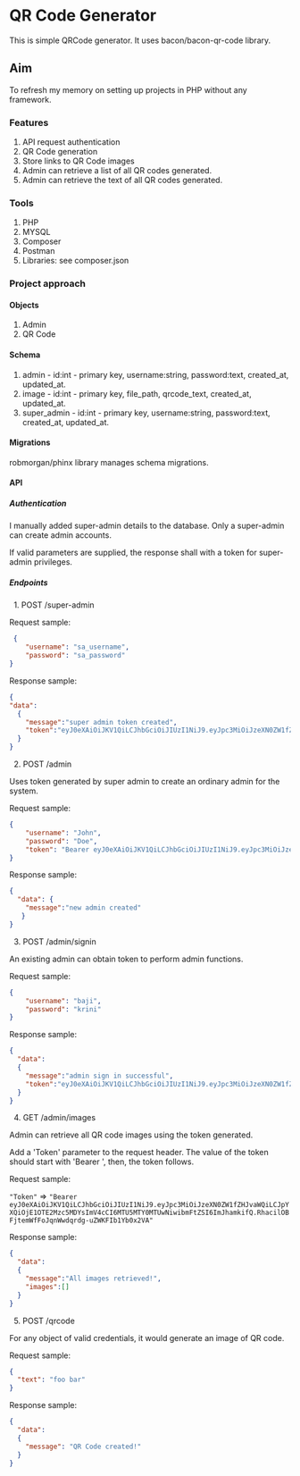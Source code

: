 # QR Code Generator

This is simple QRCode generator. It uses bacon/bacon-qr-code library.

## Aim

To refresh my memory on setting up projects in PHP without any framework.
 
### Features 
 
1. API request authentication
2. QR Code generation
3. Store links to QR Code images
4. Admin can retrieve a list of all QR codes generated.
5. Admin can retrieve the text of all QR codes generated.

### Tools

1. PHP
2. MYSQL
3. Composer
4. Postman
5. Libraries: see composer.json

### Project approach

#### Objects
1. Admin
2. QR Code

#### Schema

1. admin - id:int - primary key, username:string, password:text, created_at, updated_at.
2. image - id:int - primary key, file_path, qrcode_text, created_at, updated_at.
3. super_admin - id:int - primary key, username:string, password:text, created_at, updated_at.

#### Migrations

robmorgan/phinx library manages schema migrations.

#### API 
##### Authentication
I manually added super-admin details to the database. 
Only a super-admin can create admin accounts. 

If valid parameters are supplied, the response shall with a token for super-admin privileges.

##### Endpoints

&nbsp; 1. POST /super-admin

Request sample:
```json
 {
    "username": "sa_username",
    "password": "sa_password"
}
```

Response sample:
```json
{
"data":
  {
    "message":"super admin token created",
    "token":"eyJ0eXAiOiJKV1QiLCJhbGciOiJIUzI1NiJ9.eyJpc3MiOiJzeXN0ZW1fZHJvaWQiLCJpYXQiOjE1OTE2Mzc3MDksImV4cCI6MTU5MTY0MTMwOSwibmFtZSI6Imphc25haCJ9.VRl-BZ_xUB-lZbqNC6niT7xcffmaZiWqdcPqJwPWOms"
  }
}
```

&nbsp; 2. POST /admin

Uses token generated by super admin to create an ordinary admin for the system.

Request sample:
```json
{
	"username": "John",
    "password": "Doe",
    "token": "Bearer eyJ0eXAiOiJKV1QiLCJhbGciOiJIUzI1NiJ9.eyJpc3MiOiJzeXN0ZW1fZHJvaWQiLCJpYXQiOjE1OTE2Mzc3MDksImV4cCI6MTU5MTY0MTMwOSwibmFtZSI6Imphc25haCJ9.VRl-BZ_xUB-lZbqNC6niT7xcffmaZiWqdcPqJwPWOms"
}
```

Response sample:
```json
{
  "data": {
    "message":"new admin created"
   }
}
```

&nbsp; 3. POST /admin/signin

An existing admin can obtain token to perform admin functions.

Request sample:
```json
{
	"username": "baji",
    "password": "krini"
}
```

Response sample:
```json
{
  "data":
  {
    "message":"admin sign in successful",
    "token":"eyJ0eXAiOiJKV1QiLCJhbGciOiJIUzI1NiJ9.eyJpc3MiOiJzeXN0ZW1fZHJvaWQiLCJpYXQiOjE1OTE2Mzc5MDYsImV4cCI6MTU5MTY0MTUwNiwibmFtZSI6ImJhamkifQ.RhacilOBFjtemWfFoJqnWwdqrdg-uZWKFIb1Yb0x2VA"
  }
}
```

&nbsp; 4. GET /admin/images

Admin can retrieve all QR code images using the token generated. 

Add a 'Token' parameter to the request header. The value of the token should start with 'Bearer ', then, the token follows. 
  
Request sample:

`"Token"` => `"Bearer eyJ0eXAiOiJKV1QiLCJhbGciOiJIUzI1NiJ9.eyJpc3MiOiJzeXN0ZW1fZHJvaWQiLCJpYXQiOjE1OTE2Mzc5MDYsImV4cCI6MTU5MTY0MTUwNiwibmFtZSI6ImJhamkifQ.RhacilOBFjtemWfFoJqnWwdqrdg-uZWKFIb1Yb0x2VA"`

Response sample:

```json
{
  "data":
  {
    "message":"All images retrieved!",
    "images":[]
  }
}
```

&nbsp; 5. POST /qrcode

For any object of valid credentials, it would generate an image of QR code.

Request sample:
```json
{
  "text": "foo bar"
}
```

Response sample:
```json
{
  "data": 
  {
    "message": "QR Code created!"
  }
}
```
